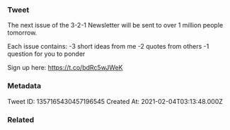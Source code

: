 ### Tweet
The next issue of the 3-2-1 Newsletter will be sent to over 1 million people tomorrow.

Each issue contains:
-3 short ideas from me
-2 quotes from others
-1 question for you to ponder

Sign up here:
https://t.co/bdRc5wJWeK

### Metadata
Tweet ID: 1357165430457196545
Created At: 2021-02-04T03:13:48.000Z

### Related

